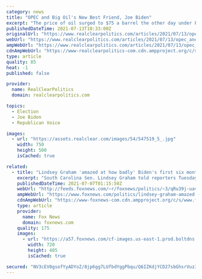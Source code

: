 ```yaml
---
category: news
title: "OPEC and Big Oil's New Best Friend, Joe Biden"
excerpt: "The price of oil surged to $75 a barrel the other day under President Joe Biden's green energy policies. The price was as low as $35 a barrel under"
publishedDateTime: 2021-07-13T10:33:00Z
originalUrl: "https://www.realclearpolitics.com/articles/2021/07/13/opec_and_big_oils_new_best_friend_joe_biden_146068.html#!"
webUrl: "https://www.realclearpolitics.com/articles/2021/07/13/opec_and_big_oils_new_best_friend_joe_biden_146068.html#!"
ampWebUrl: "https://www.realclearpolitics.com/articles/2021/07/13/opec_and_big_oils_new_best_friend_joe_biden_146068.amp.html"
cdnAmpWebUrl: "https://www-realclearpolitics-com.cdn.ampproject.org/c/s/www.realclearpolitics.com/articles/2021/07/13/opec_and_big_oils_new_best_friend_joe_biden_146068.amp.html"
type: article
quality: 85
heat: -1
published: false

provider:
  name: RealClearPolitics
  domain: realclearpolitics.com

topics:
  - Election
  - Joe Biden
  - Republican Voice

images:
  - url: "https://assets.realclear.com/images/54/547519_5_.jpg"
    width: 750
    height: 500
    isCached: true

related:
  - title: "Lindsey Graham 'amazed at how badly' Biden's first six months have been"
    excerpt: "South Carolina Sen. Lindsey Graham told reporters Tuesday he was “amazed at how badly” the first six months of the Biden administration has been for the U.S."
    publishedDateTime: 2021-07-07T01:15:50Z
    webUrl: "http://feeds.foxnews.com/~r/foxnews/politics/~3/qRu39j-uavk/lindsey-graham-amazed-at-how-badly-bidens-first-six-months-have-been"
    ampWebUrl: "https://www.foxnews.com/politics/lindsey-graham-amazed-at-how-badly-bidens-first-six-months-have-been.amp"
    cdnAmpWebUrl: "https://www-foxnews-com.cdn.ampproject.org/c/s/www.foxnews.com/politics/lindsey-graham-amazed-at-how-badly-bidens-first-six-months-have-been.amp"
    type: article
    provider:
      name: Fox News
      domain: foxnews.com
    quality: 175
    images:
      - url: "https://a57.foxnews.com/cf-images.us-east-1.prod.boltdns.net/v1/static/694940094001/d0d8d343-77f3-4ad6-bd1a-c04ecad07862/2046e61b-479e-43b3-bf29-896fac829fb1/1280x720/match/720/405/image.jpg?ve=1&tl=1"
        width: 720
        height: 405
        isCached: true

secured: "NV3cEV0gsofYyADYoZ/8jp6gg7LUfbdYggPbqu/Q6IZKdjYCD27sbGhsrVuz35B5RDDfe+pZKfMm/2lZFcrlFVQYxFzizP6Gbwg4+4ykn1qxojrD92JYtigNjU5aBV7HpBNpxmQWtJW+dKVvXFQfo7kYLhfHutJWwE414MsaYGkoCVRgQtLiSRsnLjesGsy9Run2RyRFaXLhaNCXl4SCnJnCjuwfmgqdTGoSdsX+hFuyfcdf/w6+CLDLiZf/Eg+XcONGCHLkT3u1fPBkYIbW7/dPdjgYKJxhrtzgn08Jx6JaWeiYSf6R49opcJsO95Qi8DvFLxck/WmjyYKyTxrPV2rxZ/v+uMn3e6ZNhy12BOM=;8ORmW3SWrj0rPlGWK85hcA=="
---
```


